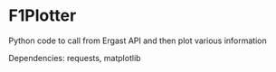 # F1Plotter
 Python code to call from Ergast API and then plot various information

 Dependencies: requests, matplotlib
